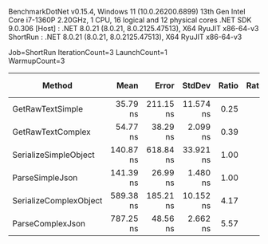 
BenchmarkDotNet v0.15.4, Windows 11 (10.0.26200.6899)
13th Gen Intel Core i7-1360P 2.20GHz, 1 CPU, 16 logical and 12 physical cores
.NET SDK 9.0.306
  [Host]   : .NET 8.0.21 (8.0.21, 8.0.2125.47513), X64 RyuJIT x86-64-v3
  ShortRun : .NET 8.0.21 (8.0.21, 8.0.2125.47513), X64 RyuJIT x86-64-v3

Job=ShortRun  IterationCount=3  LaunchCount=1  
WarmupCount=3  

 Method                 | Mean      | Error     | StdDev    | Ratio | RatioSD | Rank | Gen0   | Allocated | Alloc Ratio |
----------------------- |----------:|----------:|----------:|------:|--------:|-----:|-------:|----------:|------------:|
 GetRawTextSimple       |  35.79 ns | 211.15 ns | 11.574 ns |  0.25 |    0.07 |    1 | 0.0076 |      72 B |        0.33 |
 GetRawTextComplex      |  54.77 ns |  38.29 ns |  2.099 ns |  0.39 |    0.01 |    2 | 0.0714 |     672 B |        3.11 |
 SerializeSimpleObject  | 140.87 ns | 618.84 ns | 33.921 ns |  1.00 |    0.21 |    3 | 0.0076 |      72 B |        0.33 |
 ParseSimpleJson        | 141.39 ns |  26.99 ns |  1.480 ns |  1.00 |    0.01 |    3 | 0.0229 |     216 B |        1.00 |
 SerializeComplexObject | 589.38 ns | 185.21 ns | 10.152 ns |  4.17 |    0.07 |    4 | 0.0744 |     704 B |        3.26 |
 ParseComplexJson       | 787.25 ns |  48.56 ns |  2.662 ns |  5.57 |    0.05 |    5 | 0.1211 |    1144 B |        5.30 |
